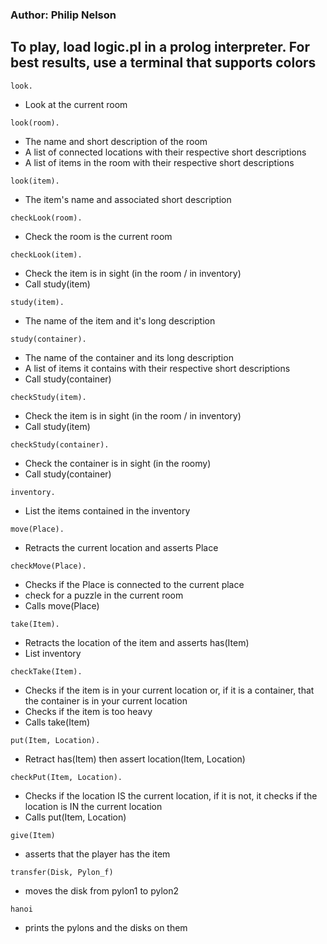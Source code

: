### Author: Philip Nelson

To play, load logic.pl in a prolog interpreter.
For best results, use a terminal that supports colors
---

`look.`
* Look at the current room

`look(room).`
* The name and short description of the room
* A list of connected locations with their respective short descriptions
* A list of items in the room with their respective short descriptions

`look(item).`
* The item's name and associated short description

`checkLook(room).`
* Check the room is the current room

`checkLook(item).`
* Check the item is in sight (in the room / in inventory)
* Call study(item)

`study(item).`
* The name of the item and it's long description

`study(container).`
* The name of the container and its long description
* A list of items it contains with their respective short descriptions
* Call study(container)

`checkStudy(item).`
* Check the item is in sight (in the room / in inventory)
* Call study(item)

`checkStudy(container).`
* Check the container is in sight (in the roomy)
* Call study(container)

`inventory.`
* List the items contained in the inventory

`move(Place).`
* Retracts the current location and asserts Place

`checkMove(Place).`
* Checks if the Place is connected to the current place
* check for a puzzle in the current room
* Calls move(Place)

`take(Item).`
* Retracts the location of the item and asserts has(Item)
* List inventory

`checkTake(Item).`
* Checks if the item is in your current location or, if it is a container, that the container is in your current location
* Checks if the item is too heavy
* Calls take(Item)

`put(Item, Location).`
* Retract has(Item) then assert location(Item, Location)

`checkPut(Item, Location).`
* Checks if the location IS the current location, if it is not, it checks if the location is IN the current location
* Calls put(Item, Location)

`give(Item)`
* asserts that the player has the item

`transfer(Disk, Pylon_f)`
* moves the disk from pylon1 to pylon2

`hanoi`
* prints the pylons and the disks on them
